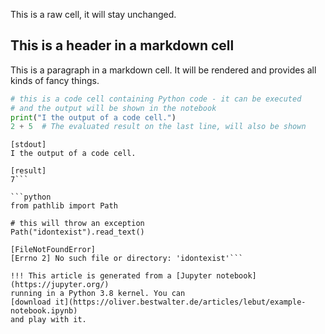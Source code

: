 This is a raw cell, it will stay unchanged.

## This is a header in a markdown cell

This is a paragraph in a markdown cell. It will be rendered and provides all 
kinds of fancy things.


```python
# this is a code cell containing Python code - it can be executed
# and the output will be shown in the notebook
print("I the output of a code cell.")
2 + 5  # The evaluated result on the last line, will also be shown
```
```text
[stdout]
I the output of a code cell.
```
```text
[result]
7```

```python
from pathlib import Path

# this will throw an exception
Path("idontexist").read_text()
```
```text
[FileNotFoundError]
[Errno 2] No such file or directory: 'idontexist'```

!!! This article is generated from a [Jupyter notebook](https://jupyter.org/) 
running in a Python 3.8 kernel. You can 
[download it](https://oliver.bestwalter.de/articles/lebut/example-notebook.ipynb) 
and play with it.

